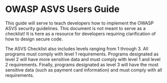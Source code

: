 # OWASP ASVS Users Guide 

This guide will serve to teach developers how to implement the OWASP ASVS security guidelines.  This document is not meant to serve as a checklist!  It is here as a resource for developers requiring clarification of how to design secure code.

The ASVS Checklist also includes levels ranging from 1 through 3.  All programs must comply with level 1 requirements.  Programs designated as level 2 will have more sensitive data and must comply with level 1 and level 2 requirements.  Finally, programs designated as level 3 will have the most sensitive data (such as payment card information) and must comply with all requirements.
